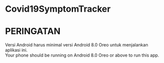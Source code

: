 # Covid19SymptomTracker

# PERINGATAN
Versi Android harus minimal versi Android 8.0 Oreo untuk menjalankan aplikasi ini.\
Your phone should be running on Android 8.0 Oreo or above to run this app.
